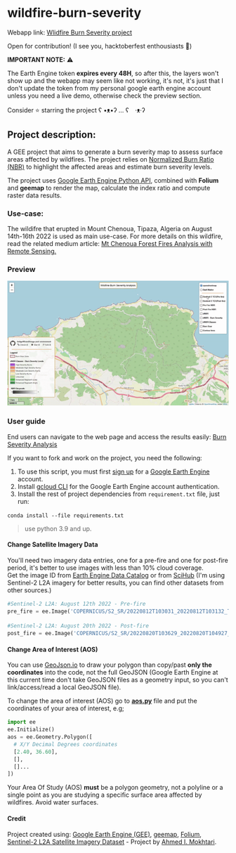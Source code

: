 # wildfire-burn-severity

Webapp link: [Wlidfire Burn Severity project](https://indigowizard.github.io/wildfire-burn-severity/webmap.html)

Open for contribution! (I see you, hacktoberfest enthousiasts 👀)

**IMPORTANT NOTE:** :warning:

The Earth Engine token **expires every 48H**, so after this, the layers won't show up and the webapp may seem like not working, it's not, it's just that I don't update the token from my personal google earth engine account unless you need a live demo, otherwise check the preview section.

Consider ⭐ starring the project ʕ •ᴥ•ʔ ... ʕ　·ᴥ·ʔ

## Project description:

A GEE project that aims to generate a burn severity map to assess surface areas affected by wildfires. The project relies on [Normalized Burn Ratio (NBR)](https://www.earthdatascience.org/courses/earth-analytics/multispectral-remote-sensing-modis/normalized-burn-index-dNBR/) to highlight the affected areas and estimate burn severity levels.

The project uses [Google Earth Engine Python API](https://anaconda.org/conda-forge/earthengine-api), combined with **Folium** and **geemap** to render the map, calculate the index ratio and compute raster data results.

### Use-case:

The wildifre that erupted in Mount Chenoua, Tipaza, Algeria on August 14th-16th 2022 is used as main use-case.
For more details on this wildfire, read the related medium article: [Mt Chenoua Forest Fires Analysis with Remote Sensing.](https://medium.com/@Indigo.Wizard/mt-chenoua-forest-fires-analysis-with-remote-sensing-614681f468e9)

### Preview

![wildfire burn severity analysis](src/wildfire-burn-severity-analysis.gif)

### User guide

End users can navigate to the web page and access the results easily: [Burn Severity Analysis](https://indigowizard.github.io/wildfire-burn-severity/webmap.html)

If you want to fork and work on the project, you need the following:

1. To use this script, you must first [sign up](https://earthengine.google.com/signup/) for a [Google Earth Engine](https://earthengine.google.com/) account.
2. Install [gcloud CLI](https://cloud.google.com/cli) for the Google Earth Engine account authentication.
3. Install the rest of project dependencies from `requirement.txt` file, just run:

`conda install --file requirements.txt`
> use python 3.9 and up.

#### Change Satellite Imagery Data

You'll need two imagery data entries, one for a pre-fire and one for post-fire period, it's better to use images with less than 10% cloud coverage.<br>
Get the image ID from [Earth Engine Data Catalog](https://developers.google.com/earth-engine/datasets/catalog/COPERNICUS_S2_SR) or from [SciHub](https://scihub.copernicus.eu/) (I'm using Sentinel-2 L2A imagery for better results, you can find other datasets from other sources.)

```python
#Sentinel-2 L2A: August 12th 2022 - Pre-fire
pre_fire = ee.Image('COPERNICUS/S2_SR/20220812T103031_20220812T103132_T31SDA')

#Sentinel-2 L2A: August 20th 2022 - Post-fire
post_fire = ee.Image('COPERNICUS/S2_SR/20220820T103629_20220820T104927_T31SDA')
```

#### Change Area of Interest (AOS)

You can use [GeoJson.io](https://geojson.io/) to draw your polygon than copy/past **only the coordinates** into the code, not the full GeoJSON (Google Earth Engine at this current time don't take GeoJSON files as a geometry input, so you can't link/access/read a local GeoJSON file).

To change the area of interest (AOS) go to **[aos.py](https://github.com/IndigoWizard/wildfire-burn-severity/blob/main/aos.py)** file and put the coordinates of your area of interest, e.g;

```python
import ee
ee.Initialize()
aos = ee.Geometry.Polygon([
  # X/Y Decimal Degrees coordinates
  [2.40, 36.60],
  [],
  []...
])
```

Your Area Of Study (AOS) **must** be a polygon geometry, not a polyline or a single point as you are studying a specific surface area affected by wildfires. Avoid water surfaces.


#### Credit

Project created using: [Google Earth Engine (GEE)](https://github.com/google/earthengine-api), [geemap](https://github.com/giswqs/geemap), [Folium](https://github.com/python-visualization/folium), [Sentinel-2 L2A Satellite Imagery Dataset](https://scihub.copernicus.eu/) - Project by [Ahmed I. Mokhtari](https://www.linkedin.com/in/ahmed-islem-mokhtari/).
